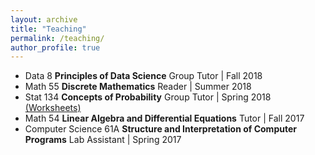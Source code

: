 ```yaml
---
layout: archive
title: "Teaching"
permalink: /teaching/
author_profile: true
---
```


- Data 8 **Principles of Data Science** Group Tutor | Fall 2018
- Math 55 **Discrete Mathematics** Reader | Summer 2018
- Stat 134 **Concepts of Probability** Group Tutor | Spring 2018 [(Worksheets)](https://github.com/hLuo27/teaching/tree/master/sp18_stat134)
- Math 54 **Linear Algebra and Differential Equations** Tutor | Fall 2017
- Computer Science 61A **Structure and Interpretation of Computer Programs** Lab Assistant | Spring 2017
